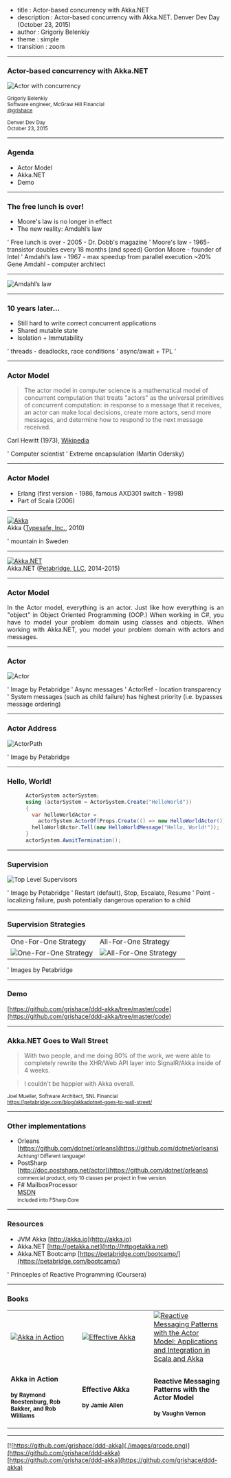 ﻿- title : Actor-based concurrency with Akka.NET 
- description : Actor-based concurrency with Akka.NET. Denver Dev Day (October 23, 2015)
- author : Grigoriy Belenkiy
- theme : simple
- transition : zoom

***

### Actor-based concurrency with Akka.NET

![Actor with concurrency](./images/bruce_lee_render_3546x1114_by_sachso74-d6zg2tg.png)

<!-- Image by sachso74 (DevianTArt) -->

<small>Grigoriy Belenkiy<br/>
Software engineer, McGraw Hill Financial<br/>
[@grishace](https://twitter.com/grishace)<br/>
<br/>
Denver Dev Day<br/>
October 23, 2015</small>

***

### Agenda

- Actor Model
- Akka.NET
- Demo

***

### The free lunch is over!

<ul>
<span class="fragment"><li>Moore's law is no longer in effect</li></span>
<span class="fragment"><li>The new reality: Amdahl’s law</li></span>
</ul>

' Free lunch is over - 2005 - Dr. Dobb's magazine
' Moore's law - 1965- transistor doubles every 18 months (and speed) Gordon Moore - founder of Intel
' Amdahl’s law - 1967 - max speedup from parallel execution ~20% Gene Amdahl - computer architect

---

![Amdahl’s law](./images/AmdahlsLaw.svg)

 
***

### 10 years later...

<ul>
<span class="fragment"><li>Still hard to write <span class="fragment dn">correct</span> concurrent applications</li></span>
<span class="fragment"><li>Shared <span class="fragment dn">mutable</span> state</li></span>
<span class="fragment"><li>Isolation + Immutability</li></span>
</ul>

' threads - deadlocks, race conditions
' async/await + TPL
' 

***

### Actor Model

>The actor model in computer science is a mathematical model of concurrent computation that treats "actors" as the universal primitives of concurrent computation: in response to a message that it receives, an actor can make local decisions, create more actors, send more messages, and determine how to respond to the next message received.

Carl Hewitt (1973), [Wikipedia](https://en.wikipedia.org/wiki/Actor_model)

' Computer scientist
' Extreme encapsulation (Martin Odersky)

---

### Actor Model

- Erlang (first version - 1986, famous AXD301 switch - 1998)
- Part of Scala (2006)

---

[![Akka](./images/akka_full_color.svg)](http://akka.io/)<br/>
Akka ([Typesafe, Inc.](https://www.typesafe.com/), 2010)

' mountain in Sweden

---

[![Akka.NET](./images/B4w4ReeCAAEVmdW.jpg)](http://getakka.net/)<br/>
Akka.NET ([Petabridge, LLC](https://www.typesafe.com/), 2014-2015)

---

### Actor Model

<p style="text-align:justify">
In the Actor model, everything is an actor. Just like how everything is an "object" in Object Oriented Programming (OOP.) When working in C#, you have to model your problem domain using classes and objects. When working with Akka.NET, you model your problem domain with actors and messages.
</p>

***

### Actor

![Actor](./images/actor.png)

' Image by Petabridge
' Async messages
' ActorRef - location transparency
' System messages (such as child failure) has highest priority (i.e. bypasses message ordering)

---

### Actor Address

![ActorPath](./images/akka-actor-address-and-path.png)

' Image by Petabridge

***

### Hello, World!

```csharp
      ActorSystem actorSystem;
      using (actorSystem = ActorSystem.Create("HelloWorld"))
      {
        var helloWorldActor =
          actorSystem.ActorOf(Props.Create(() => new HelloWorldActor()));
        helloWorldActor.Tell(new HelloWorldMessage("Hello, World!"));
      }
      actorSystem.AwaitTermination();
```

***

### Supervision

![Top Level Supervisors](./images/TopLevelSupervisors.png)

' Image by Petabridge
' Restart (default), Stop, Escalate, Resume
' Point - localizing failure, push potentially dangerous operation to a child

---

### Supervision Strategies

<table class="no-borders-table">
<tr><td width="50%">One-For-One Strategy</td><td width="50%">All-For-One Strategy</td></tr>
<tr>
<td><img alt="One-For-One Strategy" src="./images/OneForOne.png" /></td>
<td><img alt="All-For-One Strategy" src="./images/AllForOne.png" /></td>
</tr>
</table>

' Images by Petabridge

***

### Demo

[https://github.com/grishace/ddd-akka/tree/master/code](https://github.com/grishace/ddd-akka/tree/master/code)

***

### Akka.NET Goes to Wall Street

>With two people, and me doing 80% of the work, we were able to completely rewrite the XHR/Web API layer into SignalR/Akka inside of 4 weeks.

<!-- -->

>I couldn't be happier with Akka overall.

<small>Joel Mueller, Software Architect, SNL Financial<br/><a href="https://petabridge.com/blog/akkadotnet-goes-to-wall-street/">https://petabridge.com/blog/akkadotnet-goes-to-wall-street/</a></small>

***

### Other implementations

- Orleans<br/>[https://github.com/dotnet/orleans](https://github.com/dotnet/orleans)<br/><small>Achtung! Different language!</small>
- PostSharp<br/>[http://doc.postsharp.net/actor](https://github.com/dotnet/orleans)<br/><small>commercial product, only 10 classes per project in free version</small><br/>
- F# MailboxProcessor<br/>[MSDN](https://msdn.microsoft.com/en-us/library/ee370357.aspx?f=255&MSPPError=-2147217396)<br/><small>included into FSharp.Core</small>

***

### Resources

- JVM Akka [http://akka.io](http://akka.io)
- Akka.NET [http://getakka.net](http://httpgetakka.net)
- Akka.NET Bootcamp [https://petabridge.com/bootcamp/](https://petabridge.com/bootcamp/)

' Princeples of Reactive Programming (Coursera)

---

### Books

<table class="no-borders-table"><tr>
<td width="33%"><a href="https://www.manning.com/books/akka-in-action" title="Akka in Action"><img alt="Akka in Action" src="./images/roestenburg-meap.png"/></a></td>
<td width="33%"><a href="http://shop.oreilly.com/product/0636920028789.do" title="Effective Akka"><img alt="Effective Akka" src="./images/lrg.jpg"/></a></td>
<td width="34%"><a href="http://www.amazon.com/Reactive-Messaging-Patterns-Actor-Model/dp/0133846830/" title="Reactive Messaging Patterns with the Actor Model: Applications and Integration in Scala and Akka"><img alt="Reactive Messaging Patterns with the Actor Model: Applications and Integration in Scala and Akka" src="./images/b974c4b898c2485ca7bb6e08caf7a30f.jpg"/></a></td>
</tr>
<tr><td>
<small><h3>Akka in Action</h3>
<h4>by Raymond Roestenburg, Rob Bakker, and Rob Williams</h4></small></td>
<td><small><h3>Effective Akka</h3>
<h4>by Jamie Allen</h4></small></td>
<td><small><h3>Reactive Messaging<br/>Patterns with the Actor Model</h3>
<h4>by Vaughn Vernon</h4></small></td>
</tr></table>

***

[![https://github.com/grishace/ddd-akka](./images/qrcode.png)](https://github.com/grishace/ddd-akka)<br/>
[https://github.com/grishace/ddd-akka](https://github.com/grishace/ddd-akka)
